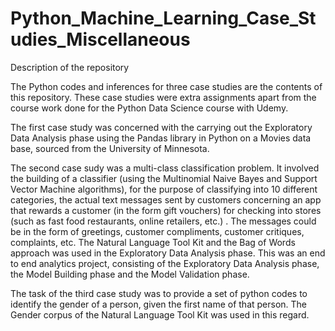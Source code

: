 # Python_Machine_Learning_Case_Studies_Miscellaneous

Description of the repository

The Python codes and inferences for three case studies are the contents of this repository. These case studies were extra assignments apart from the course work done for the Python Data Science course with Udemy.

The first case study was concerned with the carrying out the Exploratory Data Analysis phase using the Pandas library in Python on a Movies data base, sourced from the University of Minnesota.

The second case sudy was a multi-class classification problem. It involved the building of a classifier (using the Multinomial Naive Bayes and Support Vector Machine algorithms), for the purpose of classifying into 10 different categories, the actual text messages sent by customers concerning an app that rewards a customer (in the form gift vouchers) for checking into stores (such as fast food restaurants, online retailers, etc.) . The messages could be in the form of greetings, customer compliments, customer critiques, complaints, etc. The Natural Language Tool Kit and the Bag of Words approach was used in the Exploratory Data Analysis phase. This was an end to end analytics project, consisting of the Exploratory Data Analysis phase, the Model Building phase and the Model Validation phase. 

The task of the third case study was to provide a set of python codes to identify the gender of a person, given the first name of that person. The Gender corpus of the Natural Language Tool Kit was used in this regard. 
